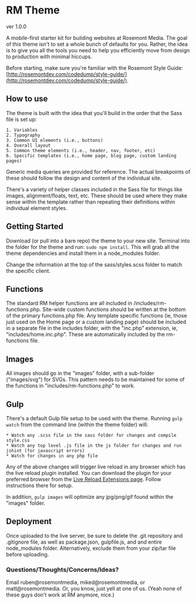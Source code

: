 # RM Theme
ver 1.0.0

A mobile-first starter kit for building websites at Rosemont Media. The goal of this theme isn't to set a whole bunch of defaults for you. Rather, the idea is to give you all the tools you need to help you efficiently move from design to production with minimal hiccups.

Before starting, make sure you're familiar with the Rosemont Style Guide: [http://rosemontdev.com/codedump/style-guide/](http://rosemontdev.com/codedump/style-guide/).

## How to use

The theme is built with the idea that you'll build in the order that the Sass file is set up:

	1. Variables
	2. Typography
	3. Common UI elements (i.e., buttons)
	4. Overall layout
	5. Common theme elements (i.e., header, nav, footer, etc)
	6. Specific templates (i.e., home page, blog page, custom landing pages)
	
Generic media queries are provided for reference. The actual breakpoints of these should follow the design and content of the individual site.

There's a variety of helper classes included in the Sass file for things like images, alignment/floats, text, etc. These should be used where they make sense within the template rather than repeating their definitions within individual element styles.

## Getting Started

Download (or pull into a bare repo) the theme to your new site. Terminal into the folder for the theme and run: `sudo npm install`. This will grab all the theme dependencies and install them in a node_modules folder.

Change the information at the top of the sass/styles.scss folder to match the specific client.

## Functions

The standard RM helper functions are all included in /includes/rm-functions.php. Site-wide custom functions should be written at the bottom of the primary functions.php file. Any template specific functions (ie, those just used on the Home page or a custom landing page) should be included in a separate file in the includes folder, with the "inc.php" extension, ie, "includes/home.inc.php". These are automatically included by the rm-functions file.

## Images

All images should go in the "images" folder, with a sub-folder ("images/svg") for SVGs. This pattern needs to be maintained for some of the functions in "includes/rm-functions.php" to work.

## Gulp

There's a default Gulp file setup to be used with the theme. Running `gulp watch` from the command line (within the theme folder) will:

	* Watch any .scss file in the sass folder for changes and compile style.css
	* Watch any top level .js file in the js folder for changes and run jshint (for javascript errors)
	* Watch for changes in any php file
	
Any of the above changes will trigger live reload in any browser which has the live reload plugin installed. You can download the plugin for your preferred browser from the [Live Reload Extensions page](http://livereload.com/extensions/). Follow instructions there for setup.

In addition, `gulp images` will optimize any jpg/png/gif found within the "images" folder.


## Deployment

Once uploaded to the live server, be sure to delete the .git repository and .gitignore file, as well as package.json, gulpfile.js, and and entire node_modules folder. Alternatively, exclude them from your zip/tar file before uploading.



### Questions/Thoughts/Concerns/Ideas?

Email ruben@rosemontmedia, miked@rosemontmedia, or matt@rosemontmedia. Or, you know, just yell at one of us. (Yeah none of these guys don't work at RM anymore, nice.)